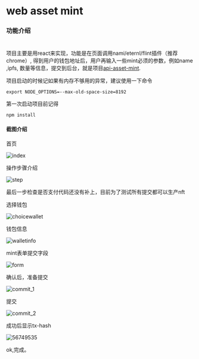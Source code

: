 # web asset mint

### 功能介绍
#  

项目主要是用react来实现，功能是在页面调用nami/eternl/flint插件（推荐chrome）, 得到用户的钱包地址后，用户再输入一些mint必须的参数，例如name ,ipfs, 数量等信息，提交到后台，就是项目[api-asset-mint](https://github.com/malakaw/web-asset-mint.git).

项目启动的时候记如果有内存不够用的异常，建议使用一下命令

```
export NODE_OPTIONS=--max-old-space-size=8192
```



第一次启动项目前记得

```
npm install
```



#### 截图介绍



首页

![index](./imgs/index.png)





操作步骤介绍

![step](./imgs/step.png)

最后一步检查是否支付代码还没有补上，目前为了测试所有提交都可以生产nft

选择钱包

![choicewallet](./imgs/choicewallet.png)



钱包信息

![walletinfo](./imgs/walletinfo.png)



mint表单提交字段

![form](./imgs/form.png)

确认后，准备提交

![commit_1](./imgs/commit_1.png)



提交

![commit_2](./imgs/commit_2.png)



成功后显示tx-hash

![56749535](./imgs/56749535.png)

ok,完成。
